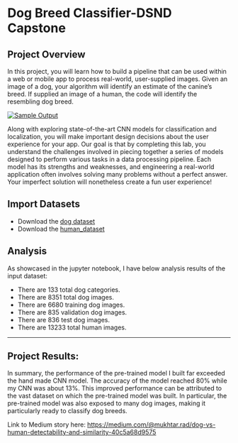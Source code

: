 # Dog Breed Classifier-DSND Capstone



## Project Overview

In this project, you will learn how to build a pipeline that  can be used within a web or mobile app to process real-world,  user-supplied images.  Given an image of a dog, your algorithm will  identify an estimate of the canine’s breed.  If supplied an image of a  human, the code will identify the resembling dog breed.

[![Sample Output](https://github.com/udacity/deep-learning-v2-pytorch/raw/master/project-dog-classification/images/sample_dog_output.png)](https://github.com/udacity/deep-learning-v2-pytorch/blob/master/project-dog-classification/images/sample_dog_output.png)

Along with exploring state-of-the-art CNN models for classification  and localization, you will make important design decisions about the  user experience for your app.  Our goal is that by completing this lab,  you understand the challenges involved in piecing together a series of  models designed to perform various tasks in a data processing pipeline.   Each model has its strengths and weaknesses, and engineering a  real-world application often involves solving many problems without a  perfect answer.  Your imperfect solution will nonetheless create a fun  user experience!



## Import Datasets

* Download the [dog dataset](https://s3-us-west-1.amazonaws.com/udacity-aind/dog-project/dogImages.zip)
* Download the [human_dataset](https://s3-us-west-1.amazonaws.com/udacity-aind/dog-project/lfw.zip)



## Analysis
As showcased in the jupyter notebook, I have below analysis results of the input dataset:

* There are 133 total dog categories.
* There are 8351 total dog images.
* There are 6680 training dog images.
* There are 835 validation dog images.
* There are 836 test dog images.
* There are 13233 total human images.

-----
## Project Results:
In summary, the performance of the pre-trained model I built far exceeded the hand made CNN model. The accuracy of the model reached 80% while my CNN was about 13%.  This improved performance can be attributed to the vast dataset on which the pre-trained model was built.  In particular, the pre-trained model was also exposed to many dog images, making it particularly ready to classify dog breeds.

Link to Medium story here: https://medium.com/@mukhtar.rad/dog-vs-human-detectability-and-similarity-40c5a68d9575





